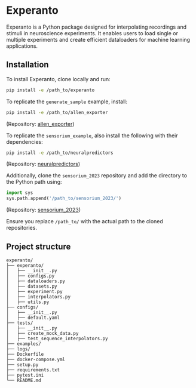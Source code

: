 # Experanto
Experanto is a Python package designed for interpolating recordings and stimuli in neuroscience experiments. It enables users to load single or multiple experiments and create efficient dataloaders for machine learning applications.

## Installation
To install Experanto, clone locally and run:
```bash
pip install -e /path_to/experanto
```

To replicate the `generate_sample` example, install:
```bash
pip install -e /path_to/allen_exporter
```
(Repository: [allen_exporter](https://github.com/sensorium-competition/allen-exporter))

To replicate the `sensorium_example`, also install the following with their dependencies:
```bash
pip install -e /path_to/neuralpredictors
```
(Repository: [neuralpredictors](https://github.com/sinzlab/neuralpredictors))

Additionally, clone the `sensorium_2023` repository and add the directory to the Python path using:
```python
import sys
sys.path.append('/path_to/sensorium_2023/')
```
(Repository: [sensorium_2023](https://github.com/ecker-lab/sensorium_2023))

Ensure you replace `/path_to/` with the actual path to the cloned repositories.

## Project structure

```
experanto/
├── experanto/
│   ├── __init__.py
│   ├── configs.py
│   ├── dataloaders.py
│   ├── datasets.py
│   ├── experiment.py
│   ├── interpolators.py
│   ├── utils.py
├── configs/
│   ├── __init__.py
│   ├── default.yaml
├── tests/
│   ├── __init__.py
│   ├── create_mock_data.py
│   ├── test_sequence_interpolators.py
├── examples/                        
├── logs/                             
├── Dockerfile
├── docker-compose.yml
├── setup.py                    
├── requirements.txt                  
├── pytest.ini                  
└── README.md    
```